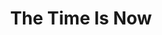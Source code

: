 ---
published: true
layout: watch-promo
categories: watch
series-id: the-time-is-now
title: The Time Is Now
---